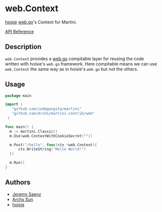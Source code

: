 # web.Context
[hoisie][] [web.go][]'s Context for Martini.

[hoisie]:https://github.com/hoisie
[web.go]:https://github.com/hoisie/web

[API Reference](http://godoc.org/github.com/Archs/martini-contrib/web)

## Description
`web.Context` provides a [web.go][] compitable layer for reusing the code written with
hoisie's `web.go` framework. Here compitable means we can use `web.Context` the same 
way as in hoisie's `web.go` but not the others.

## Usage

~~~ go
package main

import (
   "github.com/codegangsta/martini"
   "github.com/Archs/martini-contrib/web"
 )

func main() {
  m := martini.Classic()
  m.Use(web.ContextWithCookieSecret(""))

  m.Post("/hello", func(ctx *web.Context){
  	  ctx.WriteString("Hello World!")
  })

  m.Run()
}
~~~

## Authors
* [Jeremy Saenz](http://github.com/codegangsta)
* [Archs Sun](http://github.com/Archs)
* [hoisie][]
